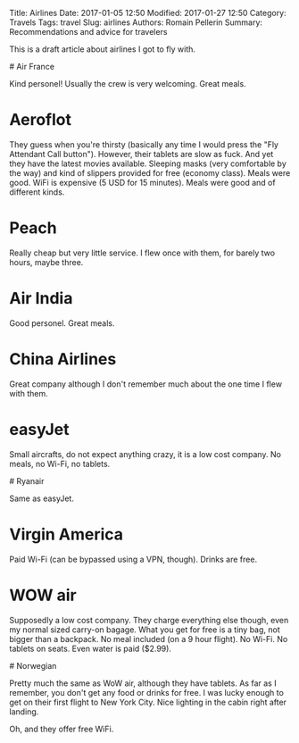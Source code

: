 Title: Airlines
Date: 2017-01-05 12:50
Modified: 2017-01-27 12:50
Category: Travels
Tags: travel
Slug: airlines
Authors: Romain Pellerin
Summary: Recommendations and advice for travelers

This is a draft article about airlines I got to fly with.

# Air France

Kind personel! Usually the crew is very welcoming. Great meals.

# Aeroflot

They guess when you're thirsty (basically any time I would press the "Fly Attendant Call button"). However, their tablets are slow as fuck. And yet they have the latest movies available. Sleeping masks (very comfortable by the way) and kind of slippers provided for free (economy class). Meals were good. WiFi is expensive (5 USD for 15 minutes). Meals were good and of different kinds.

# Peach

Really cheap but very little service. I flew once with them, for barely two hours, maybe three.

# Air India

Good personel. Great meals.

# China Airlines

Great company although I don't remember much about the one time I flew with them.

# easyJet

Small aircrafts, do not expect anything crazy, it is a low cost company. No meals, no Wi-Fi, no tablets.

# Ryanair

Same as easyJet.

# Virgin America

Paid Wi-Fi (can be bypassed using a VPN, though). Drinks are free.

# WOW air

Supposedly a low cost company. They charge everything else though, even my normal sized carry-on bagage. What you get for free is a tiny bag, not bigger than a backpack. No meal included (on a 9 hour flight). No Wi-Fi. No tablets on seats. Even water is paid ($2.99).

# Norwegian

Pretty much the same as WoW air, although they have tablets. As far as I remember, you don't get any food or drinks for free. I was lucky enough to get on their first flight to New York City. Nice lighting in the cabin right after landing.

Oh, and they offer free WiFi.
